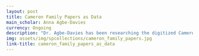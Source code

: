 ```yaml
---
layout: post
title: Cameron Family Papers as Data
main_scholar: Anna Agbe-Davies
currency: Ongoing
description: "Dr. Agbe-Davies has been researching the digitized Cameron Family Papers, stored in Wilson Library, which reveal much information about the operations of the Stagville Plantation in North Carolina. Notably, the collection includes information about Richard Bennehan's store. Using the 18th-19th century store records from the collection, Dr. Agbe-Davies aims to research the types of objects that furnished peoples' homes. As an archeologist, she is interested in the paths these objects took, people's choice of purchases, and how purchases changed through the seasons. Further, since documents of who purchased goods and how they purchased said goods are also available, Dr. Agbe-Davies also aims to use this  information to compare the purchasers, which included both enslaved and free peoples, their method of payment, and what they bought during this time period.      Further, in Dr. Agbe-Davies is also consulting the digitize George Washington Papers, also located in Wilson Special Collections, and the store records to continue her research on the lives of purchasers and purchased goods in the late 18th and 19th century."
img: assets/img/spcollections/cameron_family_papers.jpg
link-title: cameron_family_papers_as_data
---
```

